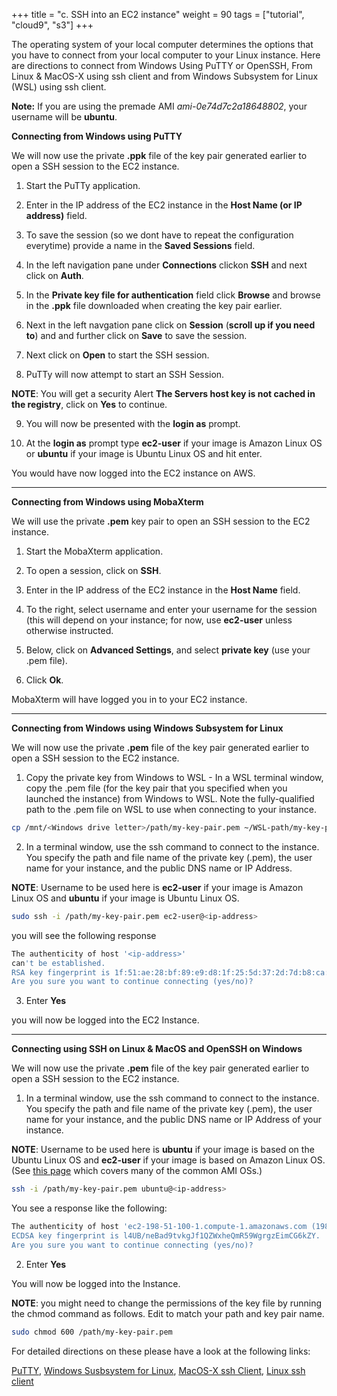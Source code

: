 +++
title = "c. SSH into an EC2 instance"
weight = 90
tags = ["tutorial", "cloud9", "s3"]
+++

The operating system of your local computer determines the options that you have to connect from your local computer to your Linux instance. Here are directions to connect from Windows Using PuTTY or OpenSSH, From Linux & MacOS-X using ssh client and from Windows Subsystem for Linux (WSL) using ssh client.

**Note:** If you are using the premade AMI *ami-0e74d7c2a18648802*, your username will be **ubuntu**.  

**Connecting from Windows using PuTTY**

We will now use the private **.ppk** file of the key pair generated earlier to open a SSH session to the EC2 instance.

1.	Start the PuTTy application.

2.	Enter in the IP address of the EC2 instance in the **Host Name (or IP address)** field.

3.	To save the session (so we dont have to repeat the configuration everytime) provide a name in the **Saved Sessions** field.

4.	In the left navigation pane under **Connections** clickon **SSH** and next click on **Auth**.

5.	In the **Private key file for authentication** field click **Browse** and browse in the **.ppk** file downloaded when creating the key pair earlier.

6.	Next in the left navgation pane click on **Session** (**scroll up if you need to**) and and further click on **Save** to save the session.

7.	Next click on **Open** to start the SSH session.

8.	PuTTy will now attempt to start an SSH Session.

**NOTE**: You will get a security Alert **The Servers host key is not cached in the registry**, click on **Yes** to continue.

9.	You will now be presented with the **login as** prompt.

10.	At the **login as** prompt type **ec2-user** if your image is Amazon Linux OS  or  **ubuntu** if your image is Ubuntu Linux OS and hit enter.



You would have now logged into the EC2 instance on AWS.


--------------  

**Connecting from Windows using MobaXterm**

We will use the private **.pem** key pair to open an SSH session to the EC2 instance.

1.  Start the MobaXterm application.

2.  To open a session, click on **SSH**.

3.  Enter in the IP address of the EC2 instance in the **Host Name** field.

4.  To the right, select username and enter your username for the session (this will depend on your instance; for now, use **ec2-user** unless otherwise instructed.

5.  Below, click on **Advanced Settings**, and select **private key** (use your .pem file).

6.  Click **Ok**.

MobaXterm will have logged you in to your EC2 instance.


--------------  


**Connecting from Windows using Windows Subsystem for Linux**

We will now use the private **.pem** file of the key pair generated earlier to open a SSH session to the EC2 instance.

1.	Copy the private key from Windows to WSL - In a WSL terminal window, copy the .pem file (for the key pair that you specified when you launched the instance) from Windows to WSL. Note the fully-qualified path to the .pem file on WSL to use when connecting to your instance.

```bash
cp /mnt/<Windows drive letter>/path/my-key-pair.pem ~/WSL-path/my-key-pair.pem
```

2.	In a terminal window, use the ssh command to connect to the instance. You specify the path and file name of the private key (.pem), the user name for your instance, and the public DNS name or IP Address.

**NOTE**: Username to be used here is **ec2-user** if your image is Amazon Linux OS  and **ubuntu** if your image is Ubuntu Linux OS. 

```bash
sudo ssh -i /path/my-key-pair.pem ec2-user@<ip-address>
```

you will see the following response

```bash
The authenticity of host '<ip-address>'
can't be established.
RSA key fingerprint is 1f:51:ae:28:bf:89:e9:d8:1f:25:5d:37:2d:7d:b8:ca:9f:f5:f1:6f.
Are you sure you want to continue connecting (yes/no)?
```

3.	Enter **Yes**

you will now be logged into the EC2 Instance.


-------------



**Connecting  using SSH on Linux & MacOS and OpenSSH on Windows**

We will now use the private **.pem** file of the key pair generated earlier to open a SSH session to the EC2 instance.

1.	In a terminal window, use the ssh command to connect to the instance. You specify the path and file name of the private key (.pem), the user name for your instance, and the public DNS name or IP Address of your instance.

**NOTE**: Username to be used here is **ubuntu** if your image is based on the Ubuntu Linux OS and **ec2-user** if your image is based on Amazon Linux OS. (See [this page](https://alestic.com/2014/01/ec2-ssh-username/) which covers many of the common AMI OSs.)

```bash
ssh -i /path/my-key-pair.pem ubuntu@<ip-address>
```

You see a response like the following:

```bash
The authenticity of host 'ec2-198-51-100-1.compute-1.amazonaws.com (198-51-100-1)' can't be established.
ECDSA key fingerprint is l4UB/neBad9tvkgJf1QZWxheQmR59WgrgzEimCG6kZY.
Are you sure you want to continue connecting (yes/no)?
```

2.	Enter **Yes**

You will now be logged into the Instance.

**NOTE**: you might need to change the permissions of the key file by running the chmod command as follows. Edit to match your path and key pair name. 
```bash
sudo chmod 600 /path/my-key-pair.pem
```

For detailed directions on these please have a look at the following links:

[PuTTY](https://docs.aws.amazon.com/AWSEC2/latest/UserGuide/putty.html),
[Windows Susbsystem for Linux](https://docs.aws.amazon.com/AWSEC2/latest/UserGuide/WSL.html),
[MacOS-X ssh Client](https://docs.aws.amazon.com/AWSEC2/latest/UserGuide/AccessingInstancesLinux.html),
[Linux ssh client](https://docs.aws.amazon.com/AWSEC2/latest/UserGuide/AccessingInstancesLinux.html)

